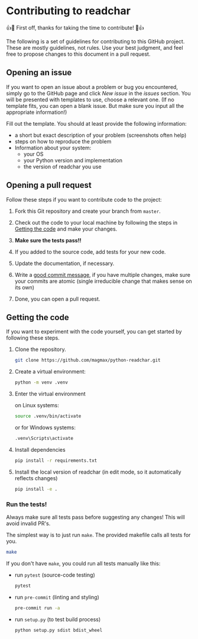# Contributing to readchar

:+1::tada: First off, thanks for taking the time to contribute! :tada::+1:

The following is a set of guidelines for contributing to this GitHub project. These are
mostly guidelines, not rules. Use your best judgment, and feel free to propose changes
to this document in a pull request.

## Opening an issue

If you want to open an issue about a problem or bug you encountered, simply go to the
GitHub page and click _New issue_ in the _issues_ section. You will be presented with
templates to use, choose a relevant one. (If no template fits, you can open a blank
issue. But make sure you input all the appropriate information!)

Fill out the template. You should at least provide the following information:

- a short but exact description of your problem (screenshots often help)
- steps on how to reproduce the problem
- Information about your system:
  - your OS
  - your Python version and implementation
  - the version of readchar you use

## Opening a pull request

Follow these steps if you want to contribute code to the project:

1. Fork this Git repository and create your branch from `master`.

1. Check out the code to your local machine by following the steps in
   [Getting the code](#getting-the-code) and make your changes.

1. **Make sure the tests pass!!**

1. If you added to the source code, add tests for your new code.

1. Update the documentation, if necessary.

1. Write a
   [good commit message](http://tbaggery.com/2008/04/19/a-note-about-git-commit-messages.html),
   if you have multiple changes, make sure your commits are atomic (single irreducible
   change that makes sense on its own)

1. Done, you can open a pull request.

## Getting the code

If you want to experiment with the code yourself, you can get started by following these
steps.

1. Clone the repository.

   ```bash
   git clone https://github.com/magmax/python-readchar.git
   ```

1. Create a virtual environment:

   ```bash
   python -m venv .venv
   ```

1. Enter the virtual environment

   on Linux systems:

   ```bash
   source .venv/bin/activate
   ```

   or for Windows systems:

   ```bash
   .venv\Scripts\activate
   ```

1. Install dependencies

   ```bash
   pip install -r requirements.txt
   ```

1. Install the local version of readchar (in edit mode, so it automatically reflects
   changes)

   ```bash
   pip install -e .
   ```

### Run the tests!

Always make sure all tests pass before suggesting any changes! This will avoid invalid
PR's.

The simplest way is to just run `make`. The provided makefile calls all tests for you.

```bash
make
```

If you don't have `make`, you could run all tests manually like this:

- run `pytest` (source-code testing)

  ```bash
  pytest
  ```

- run `pre-commit` (linting and styling)

  ```bash
  pre-commit run -a
  ```

- run `setup.py` (to test build process)

  ```bash
  python setup.py sdist bdist_wheel
  ```
